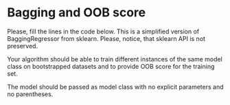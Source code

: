 # Bagging and OOB score
Please, fill the lines in the code below. This is a simplified version of BaggingRegressor from sklearn. Please, notice, that sklearn API is not preserved.

Your algorithm should be able to train different instances of the same model class on bootstrapped datasets and to provide OOB score for the training set.

The model should be passed as model class with no explicit parameters and no parentheses.
